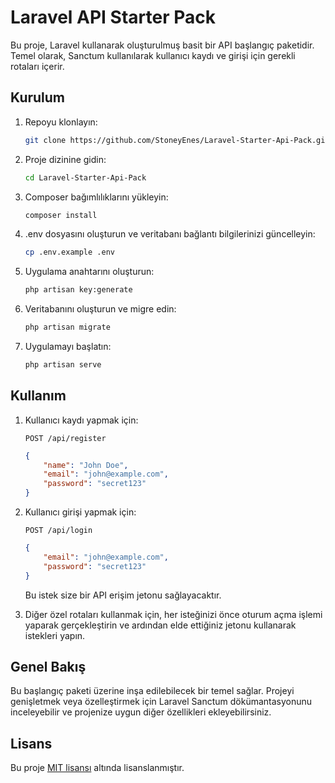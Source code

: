 # Laravel API Starter Pack

Bu proje, Laravel kullanarak oluşturulmuş basit bir API başlangıç paketidir. Temel olarak, Sanctum kullanılarak kullanıcı kaydı ve girişi için gerekli rotaları içerir.

## Kurulum

1. Repoyu klonlayın:

    ```bash
    git clone https://github.com/StoneyEnes/Laravel-Starter-Api-Pack.git
    ```

2. Proje dizinine gidin:

    ```bash
    cd Laravel-Starter-Api-Pack
    ```

3. Composer bağımlılıklarını yükleyin:

    ```bash
    composer install
    ```

4. .env dosyasını oluşturun ve veritabanı bağlantı bilgilerinizi güncelleyin:

    ```bash
    cp .env.example .env
    ```

5. Uygulama anahtarını oluşturun:

    ```bash
    php artisan key:generate
    ```

6. Veritabanını oluşturun ve migre edin:

    ```bash
    php artisan migrate
    ```

7. Uygulamayı başlatın:

    ```bash
    php artisan serve
    ```

## Kullanım

1. Kullanıcı kaydı yapmak için:

    `POST /api/register`

    ```json
    {
        "name": "John Doe",
        "email": "john@example.com",
        "password": "secret123"
    }
    ```

2. Kullanıcı girişi yapmak için:

    `POST /api/login`

    ```json
    {
        "email": "john@example.com",
        "password": "secret123"
    }
    ```

    Bu istek size bir API erişim jetonu sağlayacaktır.

3. Diğer özel rotaları kullanmak için, her isteğinizi önce oturum açma işlemi yaparak gerçekleştirin ve ardından elde ettiğiniz jetonu kullanarak istekleri yapın.

## Genel Bakış

Bu başlangıç paketi üzerine inşa edilebilecek bir temel sağlar. Projeyi genişletmek veya özelleştirmek için Laravel Sanctum dökümantasyonunu inceleyebilir ve projenize uygun diğer özellikleri ekleyebilirsiniz.

## Lisans

Bu proje [MIT lisansı](LICENSE) altında lisanslanmıştır.

